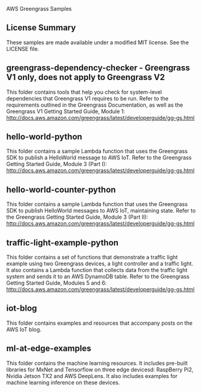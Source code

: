 AWS Greengrass Samples

## License Summary

These samples are made available under a modified MIT license. See the LICENSE file.

## greengrass-dependency-checker - Greengrass V1 only, does not apply to Greengrass V2

This folder contains tools that help you check for system-level dependencies that Greengrass V1 requires to be run.
Refer to the requirements outlined in the Greengrass Documentation, as well as the Greengrass V1 Getting Started Guide, Module 1:
http://docs.aws.amazon.com/greengrass/latest/developerguide/gg-gs.html

## hello-world-python

This folder contains a sample Lambda function that uses the Greengrass SDK to publish a HelloWorld message to AWS IoT.
Refer to the Greengrass Getting Started Guide, Module 3 (Part I): http://docs.aws.amazon.com/greengrass/latest/developerguide/gg-gs.html

## hello-world-counter-python

This folder contains a sample Lambda function that uses the Greengrass SDK to publish HelloWorld messages to AWS IoT, maintaining state.
Refer to the Greengrass Getting Started Guide, Module 3 (Part II): http://docs.aws.amazon.com/greengrass/latest/developerguide/gg-gs.html

## traffic-light-example-python

This folder contains a set of functions that demonstrate a traffic light example using two Greengrass devices, a light controller and a traffic light.
It also contains a Lambda function that collects data from the traffic light system and sends it to an AWS DynamoDB table.
Refer to the Greengrass Getting Started Guide, Modules 5 and 6: http://docs.aws.amazon.com/greengrass/latest/developerguide/gg-gs.html

## iot-blog

This folder contains examples and resources that accompany posts on the AWS IoT blog.

## ml-at-edge-examples

This folder contains the machine learning resources. It includes pre-built libraries for MxNet and Tensorflow on three edge devicesd: RaspBerry Pi2, Nvidia Jetson TX2 and AWS DeepLens. It also includes examples for machine learning inference on these devices.
